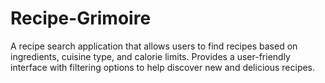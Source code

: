 # Recipe-Grimoire
A recipe search application that allows users to find recipes based on ingredients, cuisine type, and calorie limits. Provides a user-friendly interface with filtering options to help discover new and delicious recipes.
